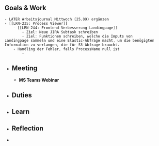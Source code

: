 ## Goals & Work
	- LATER Arbeitsjournal Mittwoch (25.09) ergänzen
	- [[LRN-235: Process Viewer]]
		- [[LRN-244: Frontend Verbesserung Landingpage]]
			- Ziel: Neue JIRA Subtask schreiben
			- Ziel: Funktionen schreiben, welche die Inputs von Landingpage sammeln und eine Elastic-Abfrage macht, um die benögigten Information zu verlangen, die für S3-Abfrage braucht.
		- Handling der Fehler, falls ProcessName null ist
			-
- ## Meeting
	- **MS Teams Webinar**
- ## Duties
- ## Learn
- ## Reflection
-